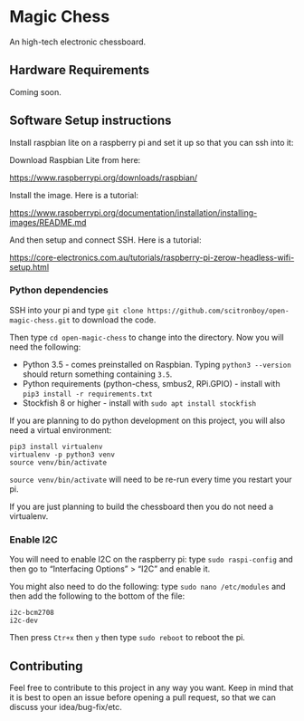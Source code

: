 # Magic Chess

An high-tech electronic chessboard.

## Hardware Requirements

Coming soon.

## Software Setup instructions

Install raspbian lite on a raspberry pi and set it up so that you can ssh into it:

Download Raspbian Lite from here:

https://www.raspberrypi.org/downloads/raspbian/

Install the image. Here is a tutorial:

https://www.raspberrypi.org/documentation/installation/installing-images/README.md

And then setup and connect SSH. Here is a tutorial:

https://core-electronics.com.au/tutorials/raspberry-pi-zerow-headless-wifi-setup.html


### Python dependencies

SSH into your pi and type `git clone https://github.com/scitronboy/open-magic-chess.git` to download the code.

Then type `cd open-magic-chess` to change into the directory. Now you will need the following:

+ Python 3.5 - comes preinstalled on Raspbian. Typing `python3 --version` should return something containing `3.5`. 
+ Python requirements (python-chess, smbus2, RPi.GPIO) - install with `pip3 install -r requirements.txt`
+ Stockfish 8 or higher - install with `sudo apt install stockfish`

If you are planning to do python development on this project, you will also need a virtual environment: 

    pip3 install virtualenv
    virtualenv -p python3 venv
    source venv/bin/activate

`source venv/bin/activate` will need to be re-run every time you restart your pi.

If you are just planning to build the chessboard then you do not need a virtualenv.

### Enable I2C

You will need to enable I2C on the raspberry pi: type `sudo raspi-config` and then go to “Interfacing Options” > “I2C” and enable it. 

You might also need to do the following: type `sudo nano /etc/modules` and then add the following to the bottom of the file:

    i2c-bcm2708
    i2c-dev
    
Then press `Ctr+x` then `y` then type `sudo reboot` to reboot the pi.
    
    
## Contributing

Feel free to contribute to this project in any way you want. Keep in mind that it is best to open an issue before opening a pull request, so that we can discuss your idea/bug-fix/etc.


